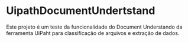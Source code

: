 # UipathDocumentUndertstand

Este projeto é um teste da funcionalidade do Document Understando da ferramenta UiPaht para classificação de arquivos e extração de dados.


